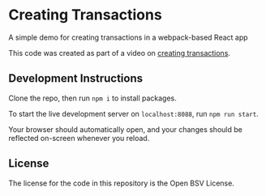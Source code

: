 # Creating Transactions

A simple demo for creating transactions in a webpack-based React app

This code was created as part of a video on [creating 
transactions](https://www.youtube.com/watch?v=7eLJ2qsKj-M).

## Development Instructions

Clone the repo, then run `npm i` to install packages.

To start the live development server on `localhost:8088`, run `npm run start`.

Your browser should automatically open, and your changes should be reflected on-screen whenever you reload.

## License

The license for the code in this repository is the Open BSV License.
